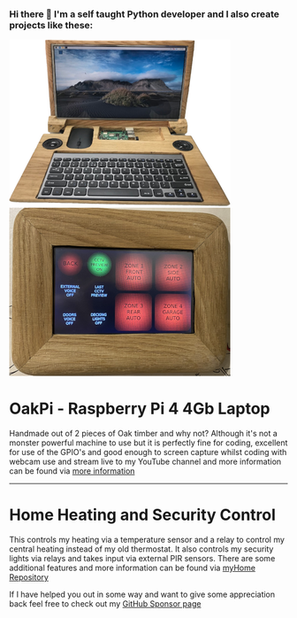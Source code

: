 ### Hi there 👋 I'm a self taught Python developer and I also create projects like these:
![OakPi Laptop](OakPi400.png)![Home Heating and Security Control](security.png)
# OakPi - Raspberry Pi 4 4Gb Laptop
Handmade out of 2 pieces of Oak timber and why not? Although it's not a monster powerful machine to use but it is perfectly fine for coding, excellent for use of the GPIO's and good enough to screen capture whilst coding with webcam use and stream live to my YouTube channel and more information can be found via
[more information](https://raspipkr.github.io/martinparkers/11.html)

---
# Home Heating and Security Control
This controls my heating via a temperature sensor and a relay to control my central heating instead of my old thermostat. It also controls my security lights via relays and takes input via external PIR sensors. There are some additional features and more information can be found via
[myHome Repository](https://github.com/RasPiPkr/myHome)

If I have helped you out in some way and want to give some appreciation back feel free to check out my [GitHub Sponsor page](https://github.com/sponsors/RasPiPkr)
<!--[![Current Project](https://img.youtube.com/vi/0L9q_cWUW1I/0.jpg)](http://www.youtube.com/watch?v=0L9q_cWUW1I)
**RasPiPkr/RasPiPkr** is a ✨ _special_ ✨ repository because its `README.md` (this file) appears on your GitHub profile.

Here are some ideas to get you started:

- 🔭 I’m currently working on ...
- 🌱 I’m currently learning ...
- 👯 I’m looking to collaborate on ...
- 🤔 I’m looking for help with ...
- 💬 Ask me about ...
- 📫 How to reach me: ...
- 😄 Pronouns: ...
- ⚡ Fun fact: ...
-->
